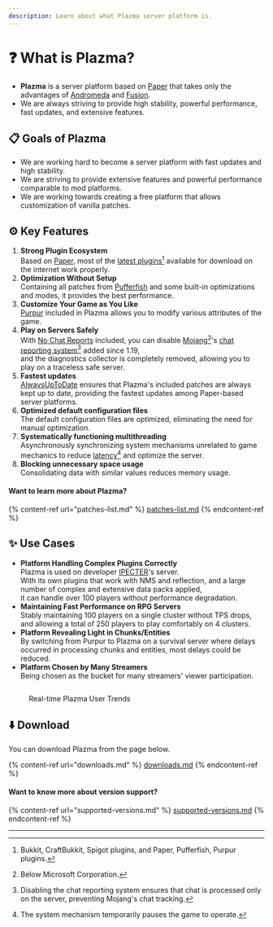 ```yaml
---
description: Learn about what Plazma server platform is.
---
```


# ❓ What is Plazma?

- **Plazma** is a server platform based on [Paper](https://github.com/PaperMC/Paper) that takes only the advantages of [Andromeda](https://github.com/EarendelArchived/Andromeda) and [Fusion](https://github.com/RuinedTechnologyUnify/Fusion).
- We are always striving to provide high stability, powerful performance, fast updates, and extensive features.

## 📋 Goals of Plazma <a href="#id-1" id="id-1"></a>

- We are working hard to become a server platform with fast updates and high stability.
- We are striving to provide extensive features and powerful performance comparable to mod platforms.
- We are working towards creating a free platform that allows customization of vanilla patches.

## ⚙️ Key Features <a href="#id-2" id="id-2"></a>

1. **Strong Plugin Ecosystem**\
   Based on [Paper](https://github.com/PaperMC/Paper),
   most of the [latest plugins](#user-content-fn-1)[^1] available for download on the internet work properly.
2. **Optimization Without Setup**\
   Containing all patches from [Pufferfish](https://github.com/pufferfish-gg/Pufferfish) and
   some built-in optimizations and modes, it provides the best performance.
3. **Customize Your Game as You Like**\
   [Purpur](https://github.com/PurpurMC/Purpur) included in Plazma allows you to modify
   various attributes of the game.
4. **Play on Servers Safely**\
   With [No Chat Reports](https://github.com/Aizistral-Studios/No-Chat-Reports) included, you can disable
   [Mojang](#user-content-fn-2)[^2]'s [chat reporting system](#user-content-fn-3)[^3] added since 1.19,\
   and the diagnostics collector is completely removed, allowing you to play on a traceless safe server.
5. **Fastest updates**\
   [AlwaysUpToDate](https://github.com/PlazmaMC/AlwaysUpToDate) ensures that Plazma's included patches are always kept up to date, providing the fastest updates among Paper-based server platforms.
6. **Optimized default configuration files**\
   The default configuration files are optimized, eliminating the need for manual optimization.
7. **Systematically functioning multithreading**\
   Asynchronously synchronizing system mechanisms unrelated to game mechanics to reduce [latency](#user-content-fn-4)[^4] and optimize the server.
8. **Blocking unnecessary space usage**\
   Consolidating data with similar values reduces memory usage.

#### Want to learn more about Plazma? <a href="#etc-1" id="etc-1"></a>

{% content-ref url="patches-list.md" %}
[patches-list.md](patches-list.md)
{% endcontent-ref %}

## ✨ Use Cases <a href="#id-3" id="id-3"></a>

- **Platform Handling Complex Plugins Correctly**\
  Plazma is used on developer [IPECTER](https://github.com/IPECTER)'s server.\
  With its own plugins that work with NMS and reflection, and a large number of complex and extensive data packs applied,\
  it can handle over 100 players without performance degradation.
- **Maintaining Fast Performance on RPG Servers**\
  Stably maintaining 100 players on a single cluster without TPS drops, and allowing a total of 250 players to play comfortably on 4 clusters.
- **Platform Revealing Light in Chunks/Entities**\
  By switching from Purpur to Plazma on a survival server where delays occurred in processing chunks and entities,
  most delays could be reduced.
- **Platform Chosen by Many Streamers**\
  Being chosen as the bucket for many streamers' viewer participation.

<figure>
   <img src="https://badge.plazmamc.org/internal/bstats" alt="">
   
   <figcaption><p>Real-time Plazma User Trends</p></figcaption>
</figure>

## ⬇️ Download

You can download Plazma from the page below.

{% content-ref url="downloads.md" %}
[downloads.md](downloads.md)
{% endcontent-ref %}

#### Want to know more about version support?

{% content-ref url="supported-versions.md" %}
[supported-versions.md](supported-versions.md)
{% endcontent-ref %}

***

[^1]: Bukkit, CraftBukkit, Spigot plugins, and Paper, Pufferfish, Purpur plugins.

[^2]: Below Microsoft Corporation.

[^3]: Disabling the chat reporting system ensures that chat is processed only on the server, preventing Mojang's chat tracking.

[^4]: The system mechanism temporarily pauses the game to operate.
